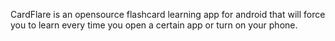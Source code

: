 CardFlare is an opensource flashcard learning app for android that will force you to learn every time you open a certain app or turn on your phone.